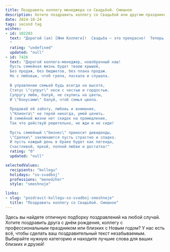 ```yaml
---
title: Поздравить коллегу менеджера со Свадьбой. Смешное
description: Хотите поздравить коллегу со Свадьбой или другим праздником? Наш ИИ создаст незабываемое поздравление, а вы обязательно выделитесь среди других.  
date: 2024-10-24
tags: second tag
wishes:
- id: 102283
  text: "Дорогой (ая) [Имя Коллеги]!  Свадьба – это прекрасно!  Теперь ты не только отличный менеджер по проектам, но и менеджер по семейному бюджету – желаем тебе успешно справляться с этим куда более сложным проектом!  Пусть ваш семейный стартап процветает, а кризисы обходят стороной (или, на худой конец, решают быстро и эффективно, как в лучших корпоративных традициях!).  Горько!
  "
  rating: "undefined"
  updated: "null"
- id: 7426
  text: "Дорогой коллега-менеджер, новобрачный наш!
  Пусть семейная жизнь будет твоею крышей,
  Без продаж, без бюджетов, без плана продаж.
  Но с любовью, чтоб грела, ласкала и слушала.
  
  В управлении семьей будь всегда на высоте,
  Статус \"супруг\" носи с честью и гордостью.
  Супругу люби, балуй, не скупись на цветы,
  И \"бонусами\" балуй, чтоб семья цвела.
  
  Продавай ей заботу, любовь и внимание,
  \"Клиента\" не теряй никогда, умей ценить.
  В семейной жизни нет скидок на промедление,
  Так что действуй решительно, не жди и не сиди!
  
  Пусть семейный \"бизнес\" приносит дивиденды,
  \"Сделки\" заключаются пусть страстно и сладко.
  И пусть каждый день в браке будет как легенда,
  Счастливой, яркой, полной любви и достатка!"
  rating: "0"
  updated: "null"

selectedValues:
  recipients: "kollegu"
  holidays: "so-svadboj"
  professions: "menedzher"
  style: "smeshnoje"

links:
- slug: "pozdravit-kollegu-so-svadboj-smeshnoje"
  title: "Поздравить коллегу со Свадьбой. Смешное"
---
```


Здесь вы найдете отличную подборку поздравлений на любой случай. 
Хотите поздравить друга с днём рождения, коллегу с профессиональным праздником или близких с Новым годом? У нас есть всё, чтобы сделать ваш поздравительный текст незабываемым. Выбирайте нужную категорию и находите лучшие слова для ваших близких и друзей!
